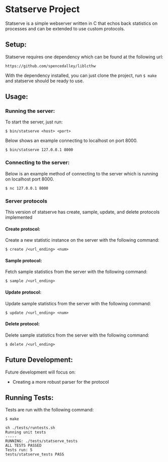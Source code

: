 # Statserve Project
Statserve is a simple webserver written in C that echos back statistics on processes and can be extended to use custom protocols. 

## Setup: 
Statserve requires one dependency which can be found at the following url: 

`https://github.com/spencedalley/liblcthw`

With the dependency installed, you can just clone the project, run `$ make` and statserve should be ready to use. 

## Usage:

### Running the server:

To start the server, just run: 
```
$ bin/statserve <host> <port>
```
Below shows an example connecting to localhost on port 8000. 

```
$ bin/statserve 127.0.0.1 8000
```

### Connecting to the server:
Below is an example method of connecting to the server which is running on localhost port 8000.
```
$ nc 127.0.0.1 8000
```

### Server protocols
This version of statserve has create, sample, update, and delete protocols implemented

#### Create protocol:
Create a new statistic instance on the server with the following command: 

```
$ create /<url_ending> <num> 
```
#### Sample protocol:
Fetch sample statistics from the server with the following command: 

```
$ sample /<url_ending> 
```

#### Update protocol:
Update sample statistics from the server with the following command: 

```
$ update /<url_ending> <num>
```

#### Delete protocol:
Delete sample statistics from the server with the following command: 

```
$ delete /<url_ending> 
```
## Future Development: 

Future development will focus on: 
* Creating a more robust parser for the protocol

## Running Tests: 
Tests are run with the following command: 
```
$ make

sh ./tests/runtests.sh
Running unit tests
-----
RUNNING: ./tests/statserve_tests
ALL TESTS PASSED
Tests run: 5
tests/statserve_tests PASS
```
